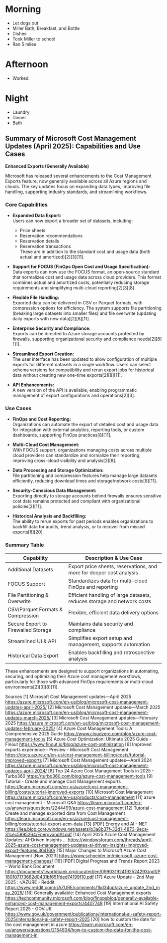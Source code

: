 # Morning 
- Let dogs out
- Miller Bath, Breakfast, and Bottle 
- Dishes
- Took Miller to school 
- Ran 5 miles 

# Afternoon
- Worked 

# Night
- Laundry 
- Dinner 
- Bath 


## Summary of Microsoft Cost Management Updates (April 2025): Capabilities and Use Cases

**Enhanced Exports (Generally Available)**

Microsoft has released several enhancements to the Cost Management Exports feature, now generally available across all Azure regions and clouds. The key updates focus on expanding data types, improving file handling, supporting industry standards, and streamlining workflows.

### Core Capabilities

- **Expanded Data Export:**  
  Users can now export a broader set of datasets, including:
  - Price sheets
  - Reservation recommendations
  - Reservation details
  - Reservation transactions  
  These are in addition to the standard cost and usage data (both actual and amortized)[2][3][11].

- **Support for FOCUS (FinOps Open Cost and Usage Specification):**  
  Data exports can now use the FOCUS format, an open-source standard that normalizes cost and usage data across cloud providers. This format combines actual and amortized costs, potentially reducing storage requirements and simplifying multi-cloud reporting[2][3][8].

- **Flexible File Handling:**  
  Exported data can be delivered in CSV or Parquet formats, with compression options for efficiency. The system supports file partitioning (breaking large datasets into smaller files) and file overwrite (updating daily exports with new data)[2][8][11].

- **Enterprise Security and Compliance:**  
  Exports can be directed to Azure storage accounts protected by firewalls, supporting organizational security and compliance needs[2][8][11].

- **Streamlined Export Creation:**  
  The user interface has been updated to allow configuration of multiple exports for different datasets in a single workflow. Users can select schema versions for compatibility and rerun export jobs for historical data without creating new one-time exports[2][8][11].

- **API Enhancements:**  
  A new version of the API is available, enabling programmatic management of export configurations and operations[2][3].

### Use Cases

- **FinOps and Cost Reporting:**  
  Organizations can automate the export of detailed cost and usage data for integration with external analytics, reporting tools, or custom dashboards, supporting FinOps practices[8][11].

- **Multi-Cloud Cost Management:**  
  With FOCUS support, organizations managing costs across multiple cloud providers can standardize and normalize their reporting, improving cross-cloud visibility and analysis[2][8].

- **Data Processing and Storage Optimization:**  
  File partitioning and compression features help manage large datasets efficiently, reducing download times and storage/network costs[8][11].

- **Security-Conscious Data Management:**  
  Exporting directly to storage accounts behind firewalls ensures sensitive cost data remains protected and compliant with organizational policies[2][11].

- **Historical Analysis and Backfilling:**  
  The ability to rerun exports for past periods enables organizations to backfill data for audits, trend analysis, or to recover from missed exports[8][20].

### Summary Table

| Capability                          | Description & Use Case                                                                                   |
|--------------------------------------|---------------------------------------------------------------------------------------------------------|
| Additional Datasets                  | Export price sheets, reservations, and more for deeper cost analysis                                    |
| FOCUS Support                       | Standardizes data for multi-cloud FinOps and reporting                                                  |
| File Partitioning & Overwrite        | Efficient handling of large datasets, reduces storage and network costs                                  |
| CSV/Parquet Formats & Compression    | Flexible, efficient data delivery options                                                               |
| Secure Export to Firewalled Storage  | Maintains data security and compliance                                                                  |
| Streamlined UI & API                 | Simplifies export setup and management, supports automation                                             |
| Historical Data Export               | Enables backfilling and retrospective analysis                                                          |

These enhancements are designed to support organizations in automating, securing, and optimizing their Azure cost management workflows, particularly for those with advanced FinOps requirements or multi-cloud environments[2][3][8][11].

Sources
[1] Microsoft Cost Management updates—April 2025 https://azure.microsoft.com/en-us/blog/microsoft-cost-management-updates-april-2025/
[2] Microsoft Cost Management updates—March 2025 https://azure.microsoft.com/en-us/blog/microsoft-cost-management-updates-march-2025/
[3] Microsoft Cost Management updates—February 2025 https://azure.microsoft.com/en-us/blog/microsoft-cost-management-updates-february-2025/
[4] Azure Cost Management Tools: A Comprehensive 2025 Guide https://www.cloudzero.com/blog/azure-cost-management-tools/
[5] Azure Cost Optimization: Ultimate 2025 Guide - Finout https://www.finout.io/blog/azure-cost-optimization
[6] Improved exports experience - Preview - Microsoft Cost Management https://docs.azure.cn/en-us/cost-management-billing/costs/tutorial-improved-exports
[7] Microsoft Cost Management updates—April 2024 https://azure.microsoft.com/en-us/blog/microsoft-cost-management-updates-april-2024/
[8] Top 24 Azure Cost Management Tools in 2025 - Turbo360 https://turbo360.com/blog/azure-cost-management-tools
[9] Tutorial - Create and manage Cost Management exports https://learn.microsoft.com/en-us/azure/cost-management-billing/costs/tutorial-improved-exports
[10] Microsoft Cost Management https://azure.microsoft.com/en-us/products/cost-management
[11] azure cost management - Microsoft Q&A https://learn.microsoft.com/en-us/answers/questions/2244499/azure-cost-management
[12] Tutorial - Create and manage exported data from Cost Management https://learn.microsoft.com/en-us/azure/cost-management-billing/costs/tutorial-export-acm-data
[13] [PDF] Energy and AI - NET https://iea.blob.core.windows.net/assets/b3a8b37f-32d1-4873-9eca-31cec5895264/EnergyandAI.pdf
[14] April 2025 Azure Cost Management Updates: AI-Driven Insights ... https://windowsforum.com/threads/april-2025-azure-cost-management-updates-ai-driven-insights-improved-export-features.364160/
[15] Major Changes to Microsoft Azure Cost Management [Nov. 2023] https://www.schneider.im/microsoft-azure-cost-management-changes/
[16] [PDF] Digital Progress and Trends Report 2023 - World Bank Document https://documents1.worldbank.org/curated/en/099031924192524293/pdf/P180107173682d0431bf651fded74199f10.pdf
[17] Azure Update - 2nd May 2025 : r/AZURE - Reddit https://www.reddit.com/r/AZURE/comments/1kd34up/azure_update_2nd_may_2025/
[18] Generally available: Enhanced Cost Management exports https://techcommunity.microsoft.com/blog/finopsblog/generally-available-enhanced-cost-management-exports/4407748
[19] International AI Safety Report 2025 - GOV.UK https://www.gov.uk/government/publications/international-ai-safety-report-2025/international-ai-safety-report-2025
[20] how to custom the date for the cost management in azure https://learn.microsoft.com/en-us/answers/questions/2154934/how-to-custom-the-date-for-the-cost-management-in

